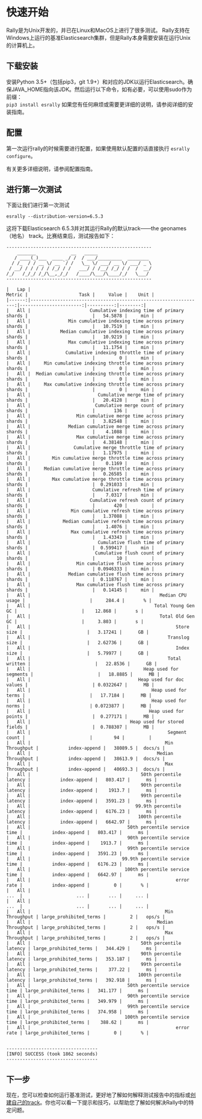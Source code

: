# 快速开始

Rally是为Unix开发的，并已在Linux和MacOS上进行了很多测试。 Rally支持在Windows上运行的基准Elasticsearch集群，但是Rally本身需要安装在运行Unix的计算机上。

## 下载安装

安装Python 3.5+（包括pip3，git 1.9+）和对应的JDK以运行Elasticsearch。确保JAVA_HOME指向该JDK。然后运行以下命令，如有必要，可以使用sudo作为前缀：  
```pip3 install esrally```
如果您有任何麻烦或需要更详细的说明，请参阅详细的安装指南。

## 配置
第一次运行rally的时候需要进行配置，如果使用默认配置的话直接执行 `esrally configure`。

有关更多详细说明，请参阅配置指南。

## 进行第一次测试

下面让我们进行第一次测试
```
esrally --distribution-version=6.5.3
```
这将下载Elasticsearch 6.5.3并对其运行Rally的默认track——the geonames（地名） track。比赛结束后，测试报告如下：
```
------------------------------------------------------
    _______             __   _____
   / ____(_)___  ____ _/ /  / ___/_________  ________
  / /_  / / __ \/ __ `/ /   \__ \/ ___/ __ \/ ___/ _ \
 / __/ / / / / / /_/ / /   ___/ / /__/ /_/ / /  /  __/
/_/   /_/_/ /_/\__,_/_/   /____/\___/\____/_/   \___/
------------------------------------------------------

|   Lap |                                                          Metric |                   Task |     Value |    Unit |
|------:|----------------------------------------------------------------:|-----------------------:|----------:|--------:|
|   All |                      Cumulative indexing time of primary shards |                        |   54.5878 |     min |
|   All |              Min cumulative indexing time across primary shards |                        |   10.7519 |     min |
|   All |           Median cumulative indexing time across primary shards |                        |   10.9219 |     min |
|   All |              Max cumulative indexing time across primary shards |                        |   11.1754 |     min |
|   All |             Cumulative indexing throttle time of primary shards |                        |         0 |     min |
|   All |     Min cumulative indexing throttle time across primary shards |                        |         0 |     min |
|   All |  Median cumulative indexing throttle time across primary shards |                        |         0 |     min |
|   All |     Max cumulative indexing throttle time across primary shards |                        |         0 |     min |
|   All |                         Cumulative merge time of primary shards |                        |   20.4128 |     min |
|   All |                        Cumulative merge count of primary shards |                        |       136 |         |
|   All |                 Min cumulative merge time across primary shards |                        |   3.82548 |     min |
|   All |              Median cumulative merge time across primary shards |                        |    4.1088 |     min |
|   All |                 Max cumulative merge time across primary shards |                        |   4.38148 |     min |
|   All |                Cumulative merge throttle time of primary shards |                        |   1.17975 |     min |
|   All |        Min cumulative merge throttle time across primary shards |                        |    0.1169 |     min |
|   All |     Median cumulative merge throttle time across primary shards |                        |   0.26585 |     min |
|   All |        Max cumulative merge throttle time across primary shards |                        |  0.291033 |     min |
|   All |                       Cumulative refresh time of primary shards |                        |    7.0317 |     min |
|   All |                      Cumulative refresh count of primary shards |                        |       420 |         |
|   All |               Min cumulative refresh time across primary shards |                        |   1.37088 |     min |
|   All |            Median cumulative refresh time across primary shards |                        |    1.4076 |     min |
|   All |               Max cumulative refresh time across primary shards |                        |   1.43343 |     min |
|   All |                         Cumulative flush time of primary shards |                        |  0.599417 |     min |
|   All |                        Cumulative flush count of primary shards |                        |        10 |         |
|   All |                 Min cumulative flush time across primary shards |                        | 0.0946333 |     min |
|   All |              Median cumulative flush time across primary shards |                        |  0.118767 |     min |
|   All |                 Max cumulative flush time across primary shards |                        |   0.14145 |     min |
|   All |                                                Median CPU usage |                        |     284.4 |       % |
|   All |                                              Total Young Gen GC |                        |    12.868 |       s |
|   All |                                                Total Old Gen GC |                        |     3.803 |       s |
|   All |                                                      Store size |                        |   3.17241 |      GB |
|   All |                                                   Translog size |                        |   2.62736 |      GB |
|   All |                                                      Index size |                        |   5.79977 |      GB |
|   All |                                                   Total written |                        |   22.8536 |      GB |
|   All |                                          Heap used for segments |                        |   18.8885 |      MB |
|   All |                                        Heap used for doc values |                        | 0.0322647 |      MB |
|   All |                                             Heap used for terms |                        |   17.7184 |      MB |
|   All |                                             Heap used for norms |                        | 0.0723877 |      MB |
|   All |                                            Heap used for points |                        |  0.277171 |      MB |
|   All |                                     Heap used for stored fields |                        |  0.788307 |      MB |
|   All |                                                   Segment count |                        |        94 |         |
|   All |                                                  Min Throughput |           index-append |   38089.5 |  docs/s |
|   All |                                               Median Throughput |           index-append |   38613.9 |  docs/s |
|   All |                                                  Max Throughput |           index-append |   40693.3 |  docs/s |
|   All |                                         50th percentile latency |           index-append |   803.417 |      ms |
|   All |                                         90th percentile latency |           index-append |    1913.7 |      ms |
|   All |                                         99th percentile latency |           index-append |   3591.23 |      ms |
|   All |                                       99.9th percentile latency |           index-append |   6176.23 |      ms |
|   All |                                        100th percentile latency |           index-append |   6642.97 |      ms |
|   All |                                    50th percentile service time |           index-append |   803.417 |      ms |
|   All |                                    90th percentile service time |           index-append |    1913.7 |      ms |
|   All |                                    99th percentile service time |           index-append |   3591.23 |      ms |
|   All |                                  99.9th percentile service time |           index-append |   6176.23 |      ms |
|   All |                                   100th percentile service time |           index-append |   6642.97 |      ms |
|   All |                                                      error rate |           index-append |         0 |       % |
|   All |                                                            ...  |                    ... |       ... |     ... |
|   All |                                                            ...  |                    ... |       ... |     ... |
|   All |                                                  Min Throughput | large_prohibited_terms |         2 |   ops/s |
|   All |                                               Median Throughput | large_prohibited_terms |         2 |   ops/s |
|   All |                                                  Max Throughput | large_prohibited_terms |         2 |   ops/s |
|   All |                                         50th percentile latency | large_prohibited_terms |   344.429 |      ms |
|   All |                                         90th percentile latency | large_prohibited_terms |   353.187 |      ms |
|   All |                                         99th percentile latency | large_prohibited_terms |    377.22 |      ms |
|   All |                                        100th percentile latency | large_prohibited_terms |   392.918 |      ms |
|   All |                                    50th percentile service time | large_prohibited_terms |   341.177 |      ms |
|   All |                                    90th percentile service time | large_prohibited_terms |   349.979 |      ms |
|   All |                                    99th percentile service time | large_prohibited_terms |   374.958 |      ms |
|   All |                                   100th percentile service time | large_prohibited_terms |    388.62 |      ms |
|   All |                                                      error rate | large_prohibited_terms |         0 |       % |


----------------------------------
[INFO] SUCCESS (took 1862 seconds)
----------------------------------
```

## 下一步
现在，您可以检查如何运行基准测试，更好地了解如何解释测试报告中的指标或[创建自己的track](add_tracks.md)。你也可以看一下提示和技巧，以帮助您了解如何解决Rally中的特定问题。
